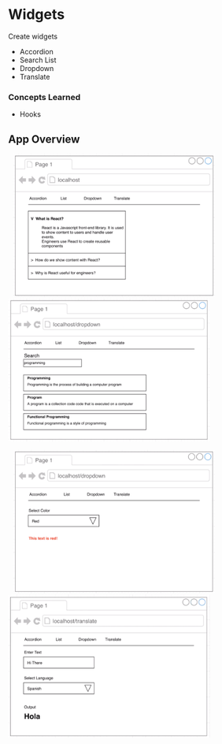 # Widgets

Create widgets

- Accordion
- Search List
- Dropdown
- Translate

### Concepts Learned

- Hooks

## App Overview

<p float="left">
  <img src="mockup_images/accordion.png" width="410" hspace="10" />
  <img src="mockup_images/list.png" width="410" />
</p>
<p float="left">
  <img src="mockup_images/dropdown.png" width="410" hspace="10" />
  <img src="mockup_images/translate.png" width="410" />
</p>
